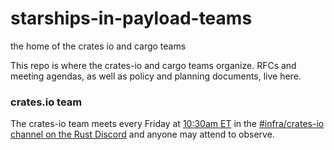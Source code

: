 # starships-in-payload-teams
the home of the crates io and cargo teams

This repo is where the crates-io and cargo teams organize. RFCs and meeting agendas, as well as policy and planning documents, live here.

### crates.io team
The crates-io team meets every Friday at [10:30am ET](https://www.thetimezoneconverter.com/?t=10%3A30AM&tz=ET%20(Eastern%20Time)) in the [#infra/crates-io channel on the Rust Discord](https://discordapp.com/channels/442252698964721669/448525639469891595) and anyone may attend to observe.
